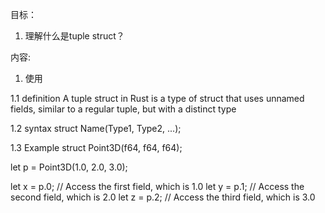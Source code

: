 目标：
1. 理解什么是tuple struct？

内容:
1. 使用

1.1 definition 
A tuple struct in Rust is a type of struct that uses unnamed fields, similar to a regular tuple, but with a distinct type

1.2 syntax
struct Name(Type1, Type2, ...);

1.3 Example 
struct Point3D(f64, f64, f64);

let p = Point3D(1.0, 2.0, 3.0);

let x = p.0; // Access the first field, which is 1.0
let y = p.1; // Access the second field, which is 2.0
let z = p.2; // Access the third field, which is 3.0
